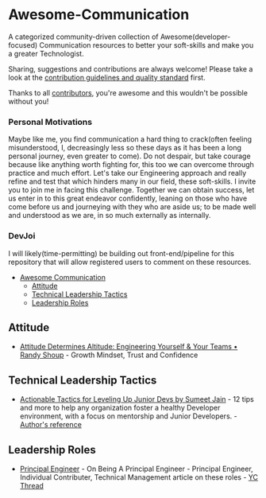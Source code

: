 # Awesome-Communication

A categorized community-driven collection of Awesome(developer-focused) Communication resources to better your soft-skills and make you a greater Technologist.

Sharing, suggestions and contributions are always welcome! Please take a look at the [contribution guidelines and quality standard](https://github.com/valdezm/awesome-communication/blob/master/CONTRIBUTING.md) first.

Thanks to all [contributors](https://github.com/valdezm/awesome-communication/graphs/contributors), you're awesome and this wouldn't be possible without you!



### Personal Motivations
Maybe like me, you find communication a hard thing to crack(often feeling misunderstood, I, decreasingly less so these days as it has been a long personal journey, even greater to come). Do not despair, but take courage because like anything worth fighting for, this too we can overcome through practice and much effort. Let's take our Engineering approach and really refine and test that which hinders many in our field, these soft-skills. I invite you to join me in facing this challenge. Together we can obtain success, let us enter in to this great endeavor confidently, leaning on those who have come before us and journeying with they who are aside us; to be made well and understood as we are, in so much externally as internally. 


### DevJoi
I will likely(time-permitting) be building out front-end/pipeline for this repository that will allow registered users to comment on these resources.

* [Awesome Communication](#awesome-commuication)
  * [Attitude](#attitude)
  * [Technical Leadership Tactics](#technical-leadership-tactics)
  * [Leadership Roles](#leadership-roles)


## Attitude
* [Attitude Determines Altitude: Engineering Yourself & Your Teams • Randy Shoup](https://youtu.be/y1SpwCiRoPY) - Growth Mindset, Trust and Confidence

## Technical Leadership Tactics
* [Actionable Tactics for Leveling Up Junior Devs by Sumeet Jain](https://youtu.be/K0vxOBIyhF0) - 12 tips and more to help any organization foster a healthy Developer environment, with a focus on mentorship and Junior Developers. - [Author's reference](https://www.sumeetjain.com/posts/actionable-tactics-for-leveling-up-devs/)

## Leadership Roles
* [Principal Engineer](https://blog.dbsmasher.com/2019/01/28/on-being-a-principal-engineer.html) - On Being A Principal Engineer - Principal Engineer, Individual Contributer, Technical Management article on these roles - [YC Thread](https://news.ycombinator.com/item?id=19128489)